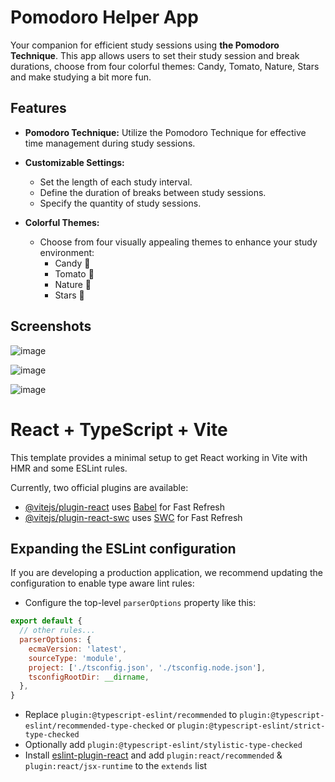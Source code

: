 # Pomodoro Helper App
Your companion for efficient study sessions using **the Pomodoro Technique**. This app allows users to set their study session and break durations, choose from four colorful themes: Candy, Tomato, Nature, Stars and make studying a bit more fun.

## Features

- **Pomodoro Technique:** Utilize the Pomodoro Technique for effective time management during study sessions.

- **Customizable Settings:**
  - Set the length of each study interval.
  - Define the duration of breaks between study sessions.
  - Specify the quantity of study sessions.

- **Colorful Themes:**
  - Choose from four visually appealing themes to enhance your study environment:
    - Candy 🍭
    - Tomato 🍅
    - Nature 🌿
    - Stars 🌌

## Screenshots

![image](https://github.com/volodymyr-korolchuk/pomodoro-helper/assets/122407662/ff29e75a-c244-4e7a-8768-1b1aecc986f5)

![image](https://github.com/volodymyr-korolchuk/pomodoro-helper/assets/122407662/fda3fffb-7a17-4720-bf98-af73e9997a94)

![image](https://github.com/volodymyr-korolchuk/pomodoro-helper/assets/122407662/9de19325-79a3-49cc-a807-c213458e80fb)

# React + TypeScript + Vite

This template provides a minimal setup to get React working in Vite with HMR and some ESLint rules.

Currently, two official plugins are available:

- [@vitejs/plugin-react](https://github.com/vitejs/vite-plugin-react/blob/main/packages/plugin-react/README.md) uses [Babel](https://babeljs.io/) for Fast Refresh
- [@vitejs/plugin-react-swc](https://github.com/vitejs/vite-plugin-react-swc) uses [SWC](https://swc.rs/) for Fast Refresh

## Expanding the ESLint configuration

If you are developing a production application, we recommend updating the configuration to enable type aware lint rules:

- Configure the top-level `parserOptions` property like this:

```js
export default {
  // other rules...
  parserOptions: {
    ecmaVersion: 'latest',
    sourceType: 'module',
    project: ['./tsconfig.json', './tsconfig.node.json'],
    tsconfigRootDir: __dirname,
  },
}
```

- Replace `plugin:@typescript-eslint/recommended` to `plugin:@typescript-eslint/recommended-type-checked` or `plugin:@typescript-eslint/strict-type-checked`
- Optionally add `plugin:@typescript-eslint/stylistic-type-checked`
- Install [eslint-plugin-react](https://github.com/jsx-eslint/eslint-plugin-react) and add `plugin:react/recommended` & `plugin:react/jsx-runtime` to the `extends` list
